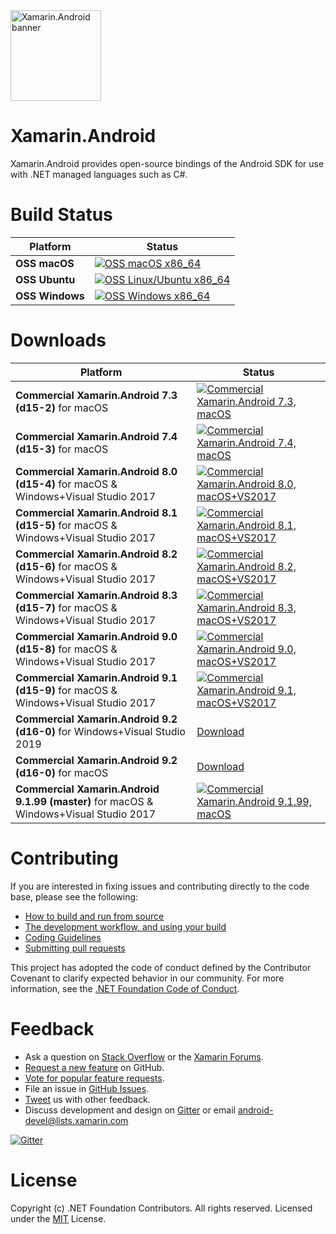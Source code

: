 <img src="Documentation/images/banner.png" alt="Xamarin.Android banner" height="145" >

Xamarin.Android
===============

Xamarin.Android provides open-source bindings of the Android SDK for use with
.NET managed languages such as C#.

# Build Status

| Platform              | Status |
|-----------------------|--------|
| **OSS macOS**         | [![OSS macOS x86_64][oss-macOS-x86_64-icon]][oss-macOS-x86_64-status] |
| **OSS Ubuntu**        | [![OSS Linux/Ubuntu x86_64][oss-ubuntu-x86_64-icon]][oss-ubuntu-x86_64-status] |
| **OSS Windows**       | [![OSS Windows x86_64][oss-windows-x86_64-icon]][oss-windows-x86_64-status] |

[oss-macOS-x86_64-icon]: https://jenkins.mono-project.com/view/Xamarin.Android/job/xamarin-android/badge/icon
[oss-macOS-x86_64-status]: https://jenkins.mono-project.com/view/Xamarin.Android/job/xamarin-android/
[oss-ubuntu-x86_64-icon]: https://jenkins.mono-project.com/view/Xamarin.Android/job/xamarin-android-linux/badge/icon
[oss-ubuntu-x86_64-status]: https://jenkins.mono-project.com/view/Xamarin.Android/job/xamarin-android-linux/
[oss-windows-x86_64-icon]: https://devdiv.visualstudio.com/_apis/public/build/definitions/0bdbc590-a062-4c3f-b0f6-9383f67865ee/7212/badge
[oss-windows-x86_64-status]: https://devdiv.visualstudio.com/DevDiv/Default/_build/index?definitionId=7212

# Downloads

| Platform        | Status |
|-----------------|--------|
| **Commercial Xamarin.Android 7.3 (d15-2)** for macOS                                        | [![Commercial Xamarin.Android 7.3, macOS][commercial-d15-2-macOS-x86_64-icon]][commercial-d15-2-macOS-x86_64-status] |
| **Commercial Xamarin.Android 7.4 (d15-3)** for macOS                                        | [![Commercial Xamarin.Android 7.4, macOS][commercial-d15-3-macOS-x86_64-icon]][commercial-d15-3-macOS-x86_64-status] |
| **Commercial Xamarin.Android 8.0 (d15-4)** for macOS &amp; Windows+Visual Studio 2017       | [![Commercial Xamarin.Android 8.0, macOS+VS2017][commercial-d15-4-macOS-x86_64-icon]][commercial-d15-4-macOS-x86_64-status] |
| **Commercial Xamarin.Android 8.1 (d15-5)** for macOS &amp; Windows+Visual Studio 2017       | [![Commercial Xamarin.Android 8.1, macOS+VS2017][commercial-d15-5-macOS-x86_64-icon]][commercial-d15-5-macOS-x86_64-status] |
| **Commercial Xamarin.Android 8.2 (d15-6)** for macOS &amp; Windows+Visual Studio 2017       | [![Commercial Xamarin.Android 8.2, macOS+VS2017][commercial-d15-6-macOS-x86_64-icon]][commercial-d15-6-macOS-x86_64-status] |
| **Commercial Xamarin.Android 8.3 (d15-7)** for macOS &amp; Windows+Visual Studio 2017       | [![Commercial Xamarin.Android 8.3, macOS+VS2017][commercial-d15-7-macOS-x86_64-icon]][commercial-d15-7-macOS-x86_64-status] |
| **Commercial Xamarin.Android 9.0 (d15-8)** for macOS &amp; Windows+Visual Studio 2017       | [![Commercial Xamarin.Android 9.0, macOS+VS2017][commercial-d15-8-macOS-x86_64-icon]][commercial-d15-8-macOS-x86_64-status] |
| **Commercial Xamarin.Android 9.1 (d15-9)** for macOS &amp; Windows+Visual Studio 2017       | [![Commercial Xamarin.Android 9.1, macOS+VS2017][commercial-d15-9-macOS-x86_64-icon]][commercial-d15-9-macOS-x86_64-status] |
| **Commercial Xamarin.Android 9.2 (d16-0)** for Windows+Visual Studio 2019       | [Download][commercial-d16-0-Windows-x86_64] |
| **Commercial Xamarin.Android 9.2 (d16-0)** for macOS                            | [Download][commercial-d16-0-macOS-x86_64]   |
| **Commercial Xamarin.Android 9.1.99 (master)** for macOS &amp; Windows+Visual Studio 2017   | [![Commercial Xamarin.Android 9.1.99, macOS][commercial-master-macOS-x86_64-icon]][commercial-master-macOS-x86_64-status] |

[commercial-d15-2-macOS-x86_64-icon]:     https://jenkins.mono-project.com/view/Xamarin.Android/job/xamarin-android-builds-d15-2/badge/icon
[commercial-d15-2-macOS-x86_64-status]:   https://jenkins.mono-project.com/view/Xamarin.Android/job/xamarin-android-builds-d15-2/
[commercial-d15-3-macOS-x86_64-icon]:     https://jenkins.mono-project.com/view/Xamarin.Android/job/xamarin-android-builds-d15-3/badge/icon
[commercial-d15-3-macOS-x86_64-status]:   https://jenkins.mono-project.com/view/Xamarin.Android/job/xamarin-android-builds-d15-3/
[commercial-d15-4-macOS-x86_64-icon]:     https://jenkins.mono-project.com/view/Xamarin.Android/job/xamarin-android-builds-d15-4/badge/icon
[commercial-d15-4-macOS-x86_64-status]:   https://jenkins.mono-project.com/view/Xamarin.Android/job/xamarin-android-builds-d15-4/
[commercial-d15-5-macOS-x86_64-icon]:     https://jenkins.mono-project.com/view/Xamarin.Android/job/xamarin-android-builds-d15-5/badge/icon
[commercial-d15-5-macOS-x86_64-status]:   https://jenkins.mono-project.com/view/Xamarin.Android/job/xamarin-android-builds-d15-5/
[commercial-d15-6-macOS-x86_64-icon]:     https://jenkins.mono-project.com/view/Xamarin.Android/job/xamarin-android-builds-d15-6/badge/icon
[commercial-d15-6-macOS-x86_64-status]:   https://jenkins.mono-project.com/view/Xamarin.Android/job/xamarin-android-builds-d15-6/
[commercial-d15-7-macOS-x86_64-icon]:     https://jenkins.mono-project.com/view/Xamarin.Android/job/xamarin-android-builds-d15-7/badge/icon
[commercial-d15-7-macOS-x86_64-status]:   https://jenkins.mono-project.com/view/Xamarin.Android/job/xamarin-android-builds-d15-7/
[commercial-d15-8-macOS-x86_64-icon]:     https://jenkins.mono-project.com/view/Xamarin.Android/job/xamarin-android-builds-d15-8/badge/icon
[commercial-d15-8-macOS-x86_64-status]:   https://jenkins.mono-project.com/view/Xamarin.Android/job/xamarin-android-builds-d15-8/
[commercial-d15-9-macOS-x86_64-icon]:     https://jenkins.mono-project.com/view/Xamarin.Android/job/xamarin-android-builds-d15-9/badge/icon
[commercial-d15-9-macOS-x86_64-status]:   https://jenkins.mono-project.com/view/Xamarin.Android/job/xamarin-android-builds-d15-9/
[commercial-d16-0-Windows-x86_64]:        https://download.visualstudio.microsoft.com/download/pr/b153d2f1-f6ce-4fdf-b38d-5e228ae08bd6/d308fbee786cfb26a2fd783f183f4e7e/xamarin.android.sdk.9.2.3.0.vsix
[commercial-d16-0-macOS-x86_64]:          https://download.visualstudio.microsoft.com/download/pr/70ad99db-5313-4c32-9b0e-9c5b37a995c9/e505e4500a1a89d947906fecad034031/xamarin.android-9.2.3-0.pkg
[commercial-master-macOS-x86_64-icon]:    https://jenkins.mono-project.com/view/Xamarin.Android/job/xamarin-android-builds-master/badge/icon
[commercial-master-macOS-x86_64-status]:  https://jenkins.mono-project.com/view/Xamarin.Android/job/xamarin-android-builds-master/

# Contributing

If you are interested in fixing issues and contributing directly to the code base, please see the following:

  - [How to build and run from source](Documentation/README.md#building-from-source)
  - [The development workflow, and using your build](Documentation/README.md#development-workflow)
  - [Coding Guidelines](http://www.mono-project.com/community/contributing/coding-guidelines/)
  - [Submitting pull requests](https://github.com/xamarin/xamarin-android/wiki/Submitting-Bugs,-Feature-Requests,-and-Pull-Requests#pull-requests)

This project has adopted the code of conduct defined by the Contributor Covenant
to clarify expected behavior in our community. For more information, see the
[.NET Foundation Code of Conduct](http://www.dotnetfoundation.org/code-of-conduct).

# Feedback

  - Ask a question on [Stack Overflow](https://stackoverflow.com/questions/tagged/xamarin.android) or the [Xamarin Forums](https://forums.xamarin.com/categories/android).
  - [Request a new feature](https://github.com/xamarin/xamarin-android/wiki/Submitting-Bugs,-Feature-Requests,-and-Pull-Requests) on GitHub.
  - [Vote for popular feature requests](https://github.com/xamarin/xamarin-android/issues?utf8=%E2%9C%93&q=is%3Aissue+is%3Aopen+label%3Aenhancement+sort%3Areactions-%2B1-desc).
  - File an issue in [GitHub Issues](https://github.com/xamarin/xamarin-android/issues/new).
  - [Tweet](https://twitter.com/xamarinhq) us with other feedback.
  - Discuss development and design on [Gitter](https://gitter.im/xamarin/xamarin-android) or email [android-devel@lists.xamarin.com](android-devel@lists.xamarin.com) 

[![Gitter](https://badges.gitter.im/Join%20Chat.svg)](https://gitter.im/xamarin/xamarin-android?utm_source=badge&utm_medium=badge&utm_campaign=pr-badge&utm_content=badge)

# License

Copyright (c) .NET Foundation Contributors. All rights reserved.
Licensed under the [MIT](LICENSE) License.
